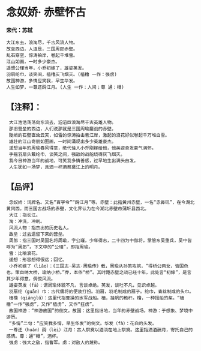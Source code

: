 # 念奴娇· 赤壁怀古
**宋代：苏轼**

    大江东去，浪淘尽，千古风流人物。
    故垒西边，人道是，三国周郎赤壁。
    乱石穿空，惊涛拍岸，卷起千堆雪。
    江山如画，一时多少豪杰。
    遥想公瑾当年，小乔初嫁了，雄姿英发。
    羽扇纶巾，谈笑间，樯橹灰飞烟灭。(樯橹 一作：强虏)
    故国神游，多情应笑我，早生华发。
    人生如梦，一尊还酹江月。(人生 一作：人间；尊 通：樽)

## 【注释】：

     大江浩浩荡荡向东流去，滔滔巨浪淘尽千古英雄人物。
     那旧营垒的西边，人们说那就是三国周瑜鏖战的赤壁。
     陡峭的石壁直耸云天，如雷的惊涛拍击着江岸，激起的浪花好似卷起千万堆白雪。
     雄壮的江山奇丽如图画，一时间涌现出多少英雄豪杰。
     遥想当年的周瑜春风得意，绝代佳人小乔刚嫁给他，他英姿奋发豪气满怀。
     手摇羽扇头戴纶巾，谈笑之间，强敌的战船烧得灰飞烟灭。
     我今日神游当年的战地，可笑我多情善感，过早地生出满头白发。
     人生犹如一场梦，且洒一杯酒祭奠江上的明月。

## 【品评】

     念奴娇：词牌名。又名“百字令”“酹江月”等。赤壁：此指黄州赤壁，一名“赤鼻矶”，在今湖北黄冈西。而三国古战场的赤壁，文化界认为在今湖北赤壁市蒲圻县西北。
     大江：指长江。
     淘：冲洗，冲刷。
     风流人物：指杰出的历史名人。
     故垒：过去遗留下来的营垒。
     周郎：指三国时吴国名将周瑜，字公瑾，少年得志，二十四为中郎将，掌管东吴重兵，吴中皆呼为“周郎”。下文中的“公瑾”，即指周瑜。
     雪：比喻浪花。
     遥想：形容想得很远；回忆。
     小乔初嫁了（liǎo）：《三国志·吴志·周瑜传》载，周瑜从孙策攻皖，“得桥公两女，皆国色也。策自纳大桥，瑜纳小桥。”乔，本作“桥”。其时距赤壁之战已经十年，此处言“初嫁”，是言其少年得意，倜傥风流。
     雄姿英发（fā）：谓周瑜体貌不凡，言谈卓绝。英发，谈吐不凡，见识卓越。
     羽扇纶（guān）巾：古代儒将的便装打扮。羽扇，羽毛制成的扇子。纶巾，青丝制成的头巾。
     樯橹（qiánglǔ）：这里代指曹操的水军战船。樯，挂帆的桅杆。橹，一种摇船的桨。“樯橹”一作“强虏”，又作“樯虏”，又作“狂虏”。
     故国神游：“神游故国”的倒文。故国：这里指旧地，当年的赤壁战场。神游：于想象、梦境中游历。
     “多情”二句：“应笑我多情，早生华发”的倒文。华发（fà）：花白的头发。
     一尊还（huán）酹（lèi）江月：古人祭奠以酒浇在地上祭奠。这里指洒酒酬月，寄托自己的感情。尊：通“樽”，酒杯。
     强虏：强大之敌，指曹军。虏：对敌人的蔑称。

    